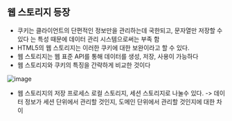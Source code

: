 ## 웹 스토리지 등장
- 쿠키는 클라이언트의 단편적인 정보만을 관리하는데 국한되고, 문자열만 저장할 수 있다 는 특성 때문에 데이터 관리 시스템으로써는 부족 함
- HTML5의 웹 스토리지는 이러한 쿠키에 대한 보완이라고 할 수 있다.
- 웹 스토리지는 웹 표준 API를 통해 데이터를 생성, 저장, 사용이 가능하다
- 웹 스토리지와 쿠키의 특징을 간략하게 비교한 것이다
 
![image](https://user-images.githubusercontent.com/82345970/166624435-3c10a6e1-10dd-482f-a7ae-b1aadfa36c7e.png)

- 웹 스토리지의 저장 프로세스 로컬 스토리지, 세션 스토리지로 나눌수 있다. -> 데이터 정보가 세션 단위에서 관리할 것인지, 도메인 단위에서 관리할 것인지에 대한 차이

